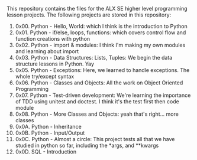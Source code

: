 This repository contains the files for the ALX SE higher level programming lesson projects.
The following projects are stored in this repository:
1) 0x00. Python - Hello, World: which I think is the introduction to Python
2) 0x01. Python - if/else, loops, functions: which covers control flow and function creations with python
3) 0x02. Python - import & modules: I think I'm making my own modules and learning about import
4) 0x03. Python - Data Structures: Lists, Tuples: We begin the data structure lessons in Python. Yay
5) 0x05. Python - Exceptions: Here, we learned to handle exceptions. The whole try/except syntax
6) 0x06. Python - Classes and Objects: All the work on Object Oriented Programming
7) 0x07. Python - Test-driven development: We're learning the importance of TDD using unitest and doctest. I think it's the test first then code module
8) 0x08. Python - More Classes and Objects: yeah that's right... more classes
9) 0x0A. Python - Inheritance
10) 0x0B. Python - Input/Output
11) 0x0C. Python - Almost a circle: This project tests all that we have studied in python so far, including the *args, and **kwargs
12) 0x0D. SQL - Introduction
